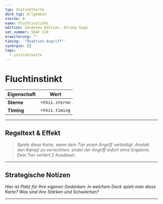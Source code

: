```yaml
---
typ: Instinktkarte
deck_typ: Allgemein
sterne: 0
name: Fluchtinstinkt
edition: Savannen Edition, Afrika Saga
set_nummer: SEAF 129
erweiterung: ""
timing: '"Reaktion Angriff"'
synergie: []
tags:
  - instinktkarte
---
```


# Fluchtinstinkt

| Eigenschaft | Wert |
|---|---|
| **Sterne** | `=this.sterne` |
| **Timing** | `=this.timing` |

---
## Regeltext & Effekt

> *Spiele diese Karte, wenn dein Tier einen Angriff verteidigt. Anstatt den Kampf zu verrechnen, endet der Angriff sofort ohne Ergebnis. Dein Tier verliert 2 Ausdauer.*

---
## Strategische Notizen

*Hier ist Platz für Ihre eigenen Gedanken: In welchem Deck spielt man diese Karte? Was sind ihre Stärken und Schwächen?*

---
